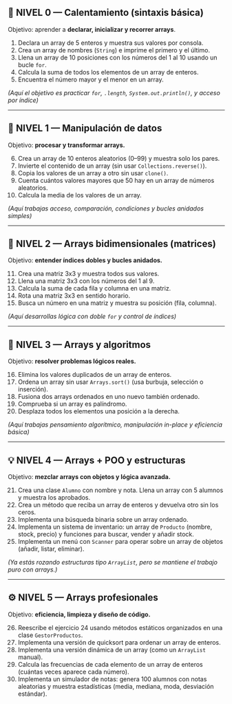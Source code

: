 ## 🧩 **NIVEL 0 — Calentamiento (sintaxis básica)**

Objetivo: aprender a **declarar, inicializar y recorrer arrays**.

1. Declara un array de 5 enteros y muestra sus valores por consola.
2. Crea un array de nombres (`String`) e imprime el primero y el último.
3. Llena un array de 10 posiciones con los números del 1 al 10 usando un bucle `for`.
4. Calcula la suma de todos los elementos de un array de enteros.
5. Encuentra el número mayor y el menor en un array.

*(Aquí el objetivo es practicar `for`, `.length`, `System.out.println()`, y acceso por índice)*

---

## 🧮 **NIVEL 1 — Manipulación de datos**

Objetivo: **procesar y transformar arrays.**

6. Crea un array de 10 enteros aleatorios (0–99) y muestra solo los pares.
7. Invierte el contenido de un array (sin usar `Collections.reverse()`).
8. Copia los valores de un array a otro sin usar `clone()`.
9. Cuenta cuántos valores mayores que 50 hay en un array de números aleatorios.
10. Calcula la media de los valores de un array.

*(Aquí trabajas acceso, comparación, condiciones y bucles anidados simples)*

---

## 🔁 **NIVEL 2 — Arrays bidimensionales (matrices)**

Objetivo: **entender índices dobles y bucles anidados.**

11. Crea una matriz 3x3 y muestra todos sus valores.
12. Llena una matriz 3x3 con los números del 1 al 9.
13. Calcula la suma de cada fila y columna en una matriz.
14. Rota una matriz 3x3 en sentido horario.
15. Busca un número en una matriz y muestra su posición (fila, columna).

*(Aquí desarrollas lógica con doble `for` y control de índices)*

---

## 🧠 **NIVEL 3 — Arrays y algoritmos**

Objetivo: **resolver problemas lógicos reales.**

16. Elimina los valores duplicados de un array de enteros.
17. Ordena un array sin usar `Arrays.sort()` (usa burbuja, selección o inserción).
18. Fusiona dos arrays ordenados en uno nuevo también ordenado.
19. Comprueba si un array es palíndromo.
20. Desplaza todos los elementos una posición a la derecha.

*(Aquí trabajas pensamiento algorítmico, manipulación in-place y eficiencia básica)*

---

## 💡 **NIVEL 4 — Arrays + POO y estructuras**

Objetivo: **mezclar arrays con objetos y lógica avanzada.**

21. Crea una clase `Alumno` con nombre y nota. Llena un array con 5 alumnos y muestra los aprobados.
22. Crea un método que reciba un array de enteros y devuelva otro sin los ceros.
23. Implementa una búsqueda binaria sobre un array ordenado.
24. Implementa un sistema de inventario: un array de `Producto` (nombre, stock, precio) y funciones para buscar, vender y añadir stock.
25. Implementa un menú con `Scanner` para operar sobre un array de objetos (añadir, listar, eliminar).

*(Ya estás rozando estructuras tipo `ArrayList`, pero se mantiene el trabajo puro con arrays.)*

---

## ⚙️ **NIVEL 5 — Arrays profesionales**

Objetivo: **eficiencia, limpieza y diseño de código.**

26. Reescribe el ejercicio 24 usando métodos estáticos organizados en una clase `GestorProductos`.
27. Implementa una versión de quicksort para ordenar un array de enteros.
28. Implementa una versión dinámica de un array (como un `ArrayList` manual).
29. Calcula las frecuencias de cada elemento de un array de enteros (cuántas veces aparece cada número).
30. Implementa un simulador de notas: genera 100 alumnos con notas aleatorias y muestra estadísticas (media, mediana, moda, desviación estándar).

